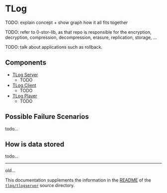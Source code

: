 # TLog

TODO: explain concept + show graph how it all fits together

TODO: refer to 0-stor-lib, as that repo is responsible for the encryption, decryption, compression, decompression, erasure, replication, storage, ...

TODO: talk about applications such as rollback.

## Components

* [TLog Server](server.md)
  - TODO
* [TLog Client](client.md)
  - TODO
* [TLog Player](player.md)
  - TODO

## Possible Failure Scenarios

todo...

## How is data stored

todo...

---

old...

This documentation supplements the information in the [README](/tlog/readme.md#tlog-server) of the [`tlog/tlogserver`](/tlog/tlogserver/) source directory.


